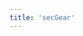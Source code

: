 ```yaml
---
title: 'secGear'
---
```



<script setup lang="ts">
  import TheSecGear from "@/views/minisite/secgear/TheSecGear.vue"
</script>

<TheSecGear />
